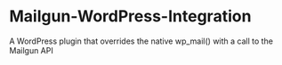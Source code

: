 # Mailgun-WordPress-Integration
A WordPress plugin that overrides the native wp_mail() with a call to the Mailgun API
